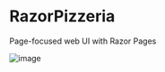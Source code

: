 # RazorPizzeria
Page-focused web UI with Razor Pages

![image](https://user-images.githubusercontent.com/67391846/164072280-127d39ab-9665-428b-9856-8729e0e55018.png)
